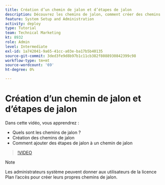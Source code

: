 ```yaml
---
title: Création d’un chemin de jalon et d’étapes de jalon
description: Découvrez les chemins de jalon, comment créer des chemins de jalon et comment ajouter des étapes de jalon.
feature: System Setup and Administration
activity: deploy
type: Tutorial
team: Technical Marketing
kt: 8932
role: Admin
level: Intermediate
exl-id: 1a742041-9a65-41cc-a03e-ba17b5b40135
source-git-commit: 3ded3fe9d8b97b1c11cb382f8088930842399c98
workflow-type: tm+mt
source-wordcount: '69'
ht-degree: 0%

---
```


# Création d’un chemin de jalon et d’étapes de jalon

Dans cette vidéo, vous apprendrez :

* Quels sont les chemins de jalon ?
* Création des chemins de jalon
* Comment ajouter des étapes de jalon à un chemin de jalon

>[!VIDEO](https://video.tv.adobe.com/v/335204/?quality=12)

>[!NOTE]
>
>Les administrateurs système peuvent donner aux utilisateurs de la licence Plan l’accès pour créer leurs propres chemins de jalon.
